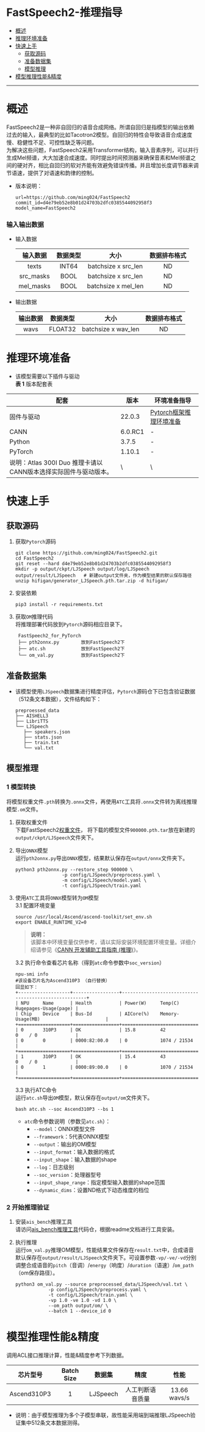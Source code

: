 # FastSpeech2-推理指导

- [概述](#概述)
- [推理环境准备](#推理环境准备)
- [快速上手](#快速上手)
  - [获取源码](#获取源码)
  - [准备数据集](#准备数据集)
  - [模型推理](#模型推理)
- [模型推理性能&精度](#模型推理性能&精度)

******


# 概述
FastSpeech2是一种非自回归的语音合成网络。所谓自回归是指模型的输出依赖过去的输入，最典型的比如Tacotron2模型。自回归的特性会导致语音合成速度慢、稳健性不足、可控性缺乏等问题。  
为解决这些问题，FastSpeech2采用Transformer结构，输入音素序列，可以并行生成Mel频谱，大大加速合成速度。同时提出时间预测器来确保音素和Mel频谱之间的硬对齐，相比自回归的软对齐能有效避免错误传播。并且增加长度调节器来调节语速，提供了对语速和韵律的控制。

- 版本说明：
  ```
  url=https://github.com/ming024/FastSpeech2
  commit_id=d4e79eb52e8b01d24703b2dfc0385544092958f3
  model_name=FastSpeech2
  ```

### 输入输出数据

- 输入数据

  | 输入数据   | 数据类型  |      大小          | 数据排布格式 | 
  |:-----:|:-------------------:|:------:|:----------:| 
  | texts     | INT64 | batchsize x src_len |  ND    |
  | src_masks | BOOL  | batchsize x src_len |  ND    |
  | mel_masks | BOOL  | batchsize x mel_len |  ND    |

- 输出数据

  | 输出数据 |  数据类型   |         大小          | 数据排布格式 |
  |:-----------:|:-------------------:|:----------------:|:----------:|
  | wavs        | FLOAT32   | batchsize x wav_len |   ND       |


# 推理环境准备
- 该模型需要以下插件与驱动  
  **表 1**  版本配套表

| 配套                                                     | 版本      | 环境准备指导                                                 |
| ------------------------------------------------------- |---------| ------------------------------------------------------------ |
| 固件与驱动                                                | 22.0.3  | [Pytorch框架推理环境准备](https://www.hiascend.com/document/detail/zh/ModelZoo/pytorchframework/pies) |
| CANN                                                    | 6.0.RC1 | -                                                            |
| Python                                                  | 3.7.5   | -                                                            |
| PyTorch                                                 | 1.10.1  | -                                                            |
| 说明：Atlas 300I Duo 推理卡请以CANN版本选择实际固件与驱动版本。 | \       | \                                                            |


# 快速上手

## 获取源码

1. 获取`Pytorch`源码  
   ```
   git clone https://github.com/ming024/FastSpeech2.git
   cd FastSpeech2
   git reset --hard d4e79eb52e8b01d24703b2dfc0385544092958f3
   mkdir -p output/ckpt/LJSpeech output/log/LJSpeech output/result/LJSpeech   # 新建output文件夹，作为模型结果的默认保存路径
   unzip hifigan/generator_LJSpeech.pth.tar.zip -d hifigan/
   ```
   
2. 安装依赖  
   ```
   pip3 install -r requirements.txt
   ```

3. 获取`OM`推理代码  
   将推理部署代码放到`Pytorch`源码相应目录下。
   ```
    FastSpeech2_for_PyTorch
    ├── pth2onnx.py        放到FastSpeech2下
    ├── atc.sh             放到FastSpeech2下
    └── om_val.py          放到FastSpeech2下
   ```   


## 准备数据集
- 该模型使用`LJSpeech`数据集进行精度评估，`Pytorch`源码仓下已包含验证数据（512条文本数据），文件结构如下：
   ```
   preproessed_data
   ├── AISHELL3
   ├── LibriTTS
   └── LJSpeech
      ├── speakers.json
      ├── stats.json
      ├── train.txt
      └── val.txt
   ```


## 模型推理
### 1 模型转换  
将模型权重文件`.pth`转换为`.onnx`文件，再使用`ATC`工具将`.onnx`文件转为离线推理模型`.om`文件。

1. 获取权重文件  
   下载FastSpeech2[权重文件](https://drive.google.com/drive/folders/1DOhZGlTLMbbAAFZmZGDdc77kz1PloS7F?usp=sharing)，
   将下载的模型文件`900000.pth.tar`放在新建的`output/ckpt/LJSpeech`文件夹下。

2. 导出`ONNX`模型  
   运行`pth2onnx.py`导出`ONNX`模型，结果默认保存在`output/onnx`文件夹下。  
   ```
   python3 pth2onnx.py --restore_step 900000 \
                    -p config/LJSpeech/preprocess.yaml \
                    -m config/LJSpeech/model.yaml \
                    -t config/LJSpeech/train.yaml
   ```

3. 使用`ATC`工具将`ONNX`模型转为`OM`模型  
   3.1 配置环境变量  
   ```
   source /usr/local/Ascend/ascend-toolkit/set_env.sh
   export ENABLE_RUNTIME_V2=0
   ```
   > **说明：**  
     该脚本中环境变量仅供参考，请以实际安装环境配置环境变量。详细介绍请参见《[CANN 开发辅助工具指南 \(推理\)](https://support.huawei.com/enterprise/zh/ascend-computing/cann-pid-251168373?category=developer-documents&subcategory=auxiliary-development-tools)》。

   3.2 执行命令查看芯片名称（得到`atc`命令参数中`soc_version`）
   ```
   npu-smi info
   #该设备芯片名为Ascend310P3 （自行替换）
   回显如下：
   +-------------------+-----------------+------------------------------------------------------+
   | NPU     Name      | Health          | Power(W)     Temp(C)           Hugepages-Usage(page) |
   | Chip    Device    | Bus-Id          | AICore(%)    Memory-Usage(MB)                        |
   +===================+=================+======================================================+
   | 0       310P3     | OK              | 15.8         42                0    / 0              |
   | 0       0         | 0000:82:00.0    | 0            1074 / 21534                            |
   +===================+=================+======================================================+
   | 1       310P3     | OK              | 15.4         43                0    / 0              |
   | 0       1         | 0000:89:00.0    | 0            1070 / 21534                            |
   +===================+=================+======================================================+
   ```

   3.3 执行ATC命令  
   运行`atc.sh`导出`OM`模型，默认保存在`output/om`文件夹下。
   ```
   bash atc.sh --soc Ascend310P3 --bs 1
   ```
      - `atc`命令参数说明（参数见`atc.sh`）：
        -   `--model`：ONNX模型文件
        -   `--framework`：5代表ONNX模型
        -   `--output`：输出的OM模型
        -   `--input_format`：输入数据的格式
        -   `--input_shape`：输入数据的shape
        -   `--log`：日志级别
        -   `--soc_version`：处理器型号
        -   `--input_shape_range`：指定模型输入数据的shape范围
        -   `--dynamic_dims`：设置ND格式下动态维度的档位

    
### 2 开始推理验证

1. 安装`ais_bench`推理工具  
   请访问[ais_bench推理工具](https://gitee.com/ascend/tools/tree/master/ais-bench_workload/tool/ais_bench)代码仓，根据readme文档进行工具安装。

2. 执行推理  
   运行`om_val.py`推理OM模型，性能结果文件保存在`result.txt`中，合成语音默认保存在`output/result/LJSpeech`文件夹下。可设置参数`-vp/-ve/-vd`分别调整合成语音的`pitch`（音调）/`energy`（响度）/`duration`（语速）/`om_path` （om保存路径）。
   ```
   python3 om_val.py --source preprocessed_data/LJSpeech/val.txt \
               -p config/LJSpeech/preprocess.yaml \
               -t config/LJSpeech/train.yaml \
               -vp 1.0 -ve 1.0 -vd 1.0 \
               --om_path output/om/ \
               --batch 1 --device_id 0
   ```

# 模型推理性能&精度

调用ACL接口推理计算，性能&精度参考下列数据。

|   芯片型号   | Batch Size |    数据集     |     精度      |     性能      |
|:-----------:|:-------------:|:-----------:|:--------:|:-----------:|
| Ascend310P3 |     1      |  LJSpeech   | 人工判断语音质量 | 13.66 wavs/s |
- 说明：由于模型推理为多个子模型串联，故性能采用端到端推理LJSpeech验证集中512条文本数据测得。
